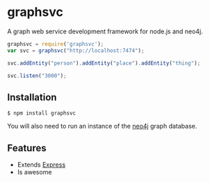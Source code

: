 # graphsvc

A graph web service development framework for node.js and neo4j.

```js
graphsvc = require('graphsvc');
var svc = graphsvc("http://localhost:7474");

svc.addEntity("person").addEntity("place").addEntity("thing");

svc.listen("3000");
```

## Installation

	$ npm install graphsvc

You will also need to run an instance of the [neo4j](http://neo4j.org) graph database.

## Features

  * Extends [Express](http://github.com/visionmedia/express)
  * Is awesome